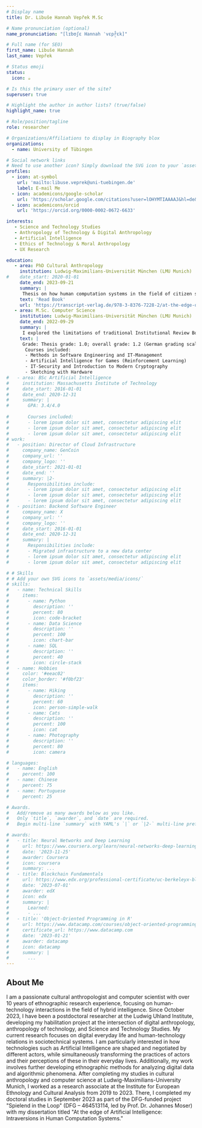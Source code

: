 ```yaml
---
# Display name
title: Dr. Libuše Hannah Vepřek M.Sc

# Name pronunciation (optional)
name_pronunciation: "[lɪbʊʃɛ Hannah ˈvɛpr̝̊ɛk]"

# Full name (for SEO)
first_name: Libuše Hannah
last_name: Vepřek

# Status emoji
status:
  icon: ☕️

# Is this the primary user of the site?
superuser: true

# Highlight the author in author lists? (true/false)
highlight_name: true

# Role/position/tagline
role: researcher

# Organizations/Affiliations to display in Biography blox
organizations:
  - name: University of Tübingen

# Social network links
# Need to use another icon? Simply download the SVG icon to your `assets/media/icons/` folder.
profiles:
  - icon: at-symbol
    url: 'mailto:libuse.veprek@uni-tuebingen.de'
    label: E-mail Me
  - icon: academicons/google-scholar
    url: 'https://scholar.google.com/citations?user=lOHYMTIAAAAJ&hl=de&oi=ao'
  - icon: academicons/orcid
    url: 'https://orcid.org/0000-0002-0672-6633'

interests:
   - Science and Technology Studies
   - Anthropology of Technology & Digital Anthropology
   - Artificial Intelligence
   - Ethics of Technology & Moral Anthropology
   - UX Research

education:
   - area: PhD Cultural Anthropology
     institution: Ludwig-Maximilians-Universität München (LMU Munich)
#    date_start: 2020-01-01
     date_end: 2023-09-21
     summary: |
      Thesis on how human computation systems in the field of citizen science are formed in the interplay of various actors—such as developers, designers, researchers, and users—, in particular, how their human-technology relations unfold and continuously evolve alongside technological developments. Based on collaborative and ethnographic research I developed the analytical and reflective concept of intraversions for studying human-AI systems and to steer their development in directions that are beneficial to society. Grade: Summa Cum Laude. Published as "At the Edge of AI. Human Computation Systems and Their Intraverting Relations" (published with transcript in cooperation with Columbia University Press).
     text: 'Read Book'
     url: 'https://transcript-verlag.de/978-3-8376-7228-2/at-the-edge-of-ai/'
   - area: M.Sc. Computer Science
     institution: Ludwig-Maximilians-Universität München (LMU Munich)
     date_end: 2022-09-29
     summary: |
      I explored the limitations of traditional Institutional Review Boards (IRBs) in adapting to new ethical challenges posed by fields like AI and human computation-based citizen science, and developed and validated the CAER system, a Collaborative and Adaptive Ethical Review system designed to be dynamically adapted to varying ethical considerations across research fields. The findings suggest that CAER offers a more user-centric, efficient, accessible, and adaptable approach to ethical review, necessary to ensure that AI research is conducted in an ethical manner.
     text: |
      Grade: Thesis grade: 1.0; overall grade: 1.2 (German grading scale)
       Courses included:
       - Methods in Software Engineering and IT-Management
       - Artificial Intelligence for Games (Reinforcement Learning)
       - IT-Security and Introduction to Modern Cryptography
       - Sketching with Hardware
#   - area: BSc Artificial Intelligence
#     institution: Massachusetts Institute of Technology
#     date_start: 2016-01-01
#     date_end: 2020-12-31
#     summary: |
#       GPA: 3.4/4.0
      
#       Courses included:
#       - lorem ipsum dolor sit amet, consectetur adipiscing elit
#       - lorem ipsum dolor sit amet, consectetur adipiscing elit
#       - lorem ipsum dolor sit amet, consectetur adipiscing elit
# work:
#   - position: Director of Cloud Infrastructure
#     company_name: GenCoin
#     company_url: ''
#     company_logo: ''
#     date_start: 2021-01-01
#     date_end: ''
#     summary: |2-
#       Responsibilities include:
#       - lorem ipsum dolor sit amet, consectetur adipiscing elit
#       - lorem ipsum dolor sit amet, consectetur adipiscing elit
#       - lorem ipsum dolor sit amet, consectetur adipiscing elit
#   - position: Backend Software Engineer
#     company_name: X
#     company_url: ''
#     company_logo: ''
#     date_start: 2016-01-01
#     date_end: 2020-12-31
#     summary: |
#       Responsibilities include:
#       - Migrated infrastructure to a new data center
#       - lorem ipsum dolor sit amet, consectetur adipiscing elit
#       - lorem ipsum dolor sit amet, consectetur adipiscing elit

# # Skills
# # Add your own SVG icons to `assets/media/icons/`
# skills:
#   - name: Technical Skills
#     items:
#       - name: Python
#         description: ''
#         percent: 80
#         icon: code-bracket
#       - name: Data Science
#         description: ''
#         percent: 100
#         icon: chart-bar
#       - name: SQL
#         description: ''
#         percent: 40
#         icon: circle-stack
#   - name: Hobbies
#     color: '#eeac02'
#     color_border: '#f0bf23'
#     items:
#       - name: Hiking
#         description: ''
#         percent: 60
#         icon: person-simple-walk
#       - name: Cats
#         description: ''
#         percent: 100
#         icon: cat
#       - name: Photography
#         description: ''
#         percent: 80
#         icon: camera

# languages:
#   - name: English
#     percent: 100
#   - name: Chinese
#     percent: 75
#   - name: Portuguese
#     percent: 25

# Awards.
#   Add/remove as many awards below as you like.
#   Only `title`, `awarder`, and `date` are required.
#   Begin multi-line `summary` with YAML's `|` or `|2-` multi-line prefix and indent 2 spaces below.

# awards:
#   - title: Neural Networks and Deep Learning
#     url: https://www.coursera.org/learn/neural-networks-deep-learning
#     date: '2023-11-25'
#     awarder: Coursera
#     icon: coursera
#     summary: ...
#   - title: Blockchain Fundamentals
#     url: https://www.edx.org/professional-certificate/uc-berkeleyx-blockchain-fundamentals
#     date: '2023-07-01'
#     awarder: edX
#     icon: edx
#     summary: |
#       Learned:
#       - ...
#   - title: 'Object-Oriented Programming in R'
#     url: https://www.datacamp.com/courses/object-oriented-programming-with-s3-and-r6-in-r
#     certificate_url: https://www.datacamp.com
#     date: '2023-01-21'
#     awarder: datacamp
#     icon: datacamp
#     summary: |
#       ...
---
```


## About Me

I am a passionate cultural anthropologist and computer scientist with over 10 years of ethnographic research experience, focusing on human-technology interactions in the field of hybrid intelligence. 
Since October 2023, I have been a postdoctoral researcher at the Ludwig Uhland Institute, developing my habilitation project at the intersection of digital anthropology, anthropology of technology, and Science and Technology Studies. My current research focuses on digital everyday life and human-technology relations in sociotechnical systems. I am particularly interested in how technologies such as Artificial Intelligence are shaped and negotiated by different actors, while simultaneously transforming the practices of actors and their perceptions of these in their everyday lives. Additionally, my work involves further developing ethnographic methods for analyzing digital data and algorithmic phenomena.
After completing my studies in cultural anthropology and computer science at Ludwig-Maximilians-University Munich, I worked as a research associate at the Institute for European Ethnology and Cultural Analysis from 2019 to 2023. There, I completed my doctoral studies in September 2023 as part of the DFG-funded project "Spielend in the Loop" (DFG – 464513114, led by Prof. Dr. Johannes Moser) with my dissertation titled "At the edge of Artificial Intelligence: Intraversions in Human Computation Systems."
